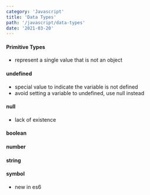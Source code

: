 ```yaml
---
category: 'Javascript'
title: 'Data Types'
path: '/javascript/data-types'
date: '2021-03-20'
---
```


#### Primitive Types

- represent a single value that is not an object

#### undefined

- special value to indicate the variable is not defined
- avoid setting a variable to undefined, use null instead

#### null

- lack of existence

#### boolean

#### number

#### string

#### symbol

- new in es6
